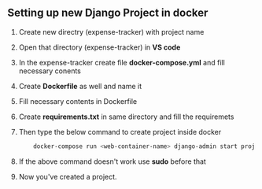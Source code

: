 ## Setting up new Django Project in docker


1. Create new directry (expense-tracker) with project name
1. Open that directory (expense-tracker) in **VS code**
1. In the expense-tracker create file **docker-compose.yml** and fill necessary conents
1. Create **Dockerfile**  as well and name it 
1. Fill necessary contents in Dockerfile
1. Create **requirements.txt** in same directory and fill the requiremets
1. Then type the below command to create project inside docker

    ```bash
        docker-compose run <web-container-name> django-admin start project           <project-name> .
    ```
1. If the above command doesn't work use **sudo** before that
1. Now you've created a project.

